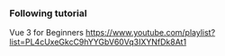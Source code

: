 ### Following tutorial
Vue 3 for Beginners
https://www.youtube.com/playlist?list=PL4cUxeGkcC9hYYGbV60Vq3IXYNfDk8At1